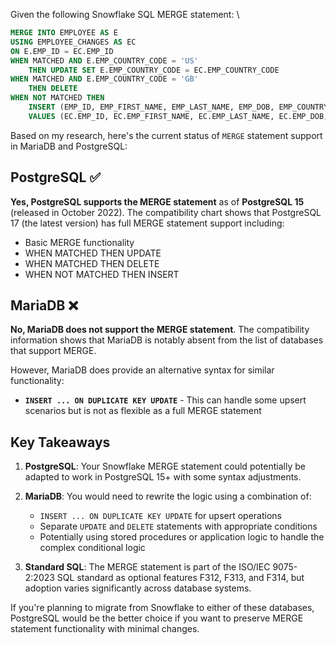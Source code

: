 Given the following Snowflake SQL MERGE statement: \

```sql
MERGE INTO EMPLOYEE AS E 
USING EMPLOYEE_CHANGES AS EC
ON E.EMP_ID = EC.EMP_ID
WHEN MATCHED AND E.EMP_COUNTRY_CODE = 'US'
    THEN UPDATE SET E.EMP_COUNTRY_CODE = EC.EMP_COUNTRY_CODE
WHEN MATCHED AND E.EMP_COUNTRY_CODE = 'GB'
    THEN DELETE 
WHEN NOT MATCHED THEN
    INSERT (EMP_ID, EMP_FIRST_NAME, EMP_LAST_NAME, EMP_DOB, EMP_COUNTRY_CODE)
    VALUES (EC.EMP_ID, EC.EMP_FIRST_NAME, EC.EMP_LAST_NAME, EC.EMP_DOB, EC.EMP_COUNTRY_CODE);
```

Based on my research, here's the current status of `MERGE` statement support in MariaDB and PostgreSQL:

## PostgreSQL ✅
**Yes, PostgreSQL supports the MERGE statement** as of **PostgreSQL 15** (released in October 2022). The compatibility chart shows that PostgreSQL 17 (the latest version) has full MERGE statement support including:
- Basic MERGE functionality
- WHEN MATCHED THEN UPDATE
- WHEN MATCHED THEN DELETE  
- WHEN NOT MATCHED THEN INSERT

## MariaDB ❌
**No, MariaDB does not support the MERGE statement**. The compatibility information shows that MariaDB is notably absent from the list of databases that support MERGE. 

However, MariaDB does provide an alternative syntax for similar functionality:
- **`INSERT ... ON DUPLICATE KEY UPDATE`** - This can handle some upsert scenarios but is not as flexible as a full MERGE statement

## Key Takeaways

1. **PostgreSQL**: Your Snowflake MERGE statement could potentially be adapted to work in PostgreSQL 15+ with some syntax adjustments.

2. **MariaDB**: You would need to rewrite the logic using a combination of:
   - `INSERT ... ON DUPLICATE KEY UPDATE` for upsert operations
   - Separate `UPDATE` and `DELETE` statements with appropriate conditions
   - Potentially using stored procedures or application logic to handle the complex conditional logic

3. **Standard SQL**: The MERGE statement is part of the ISO/IEC 9075-2:2023 SQL standard as optional features F312, F313, and F314, but adoption varies significantly across database systems.

If you're planning to migrate from Snowflake to either of these databases, PostgreSQL would be the better choice if you want to preserve MERGE statement functionality with minimal changes.
